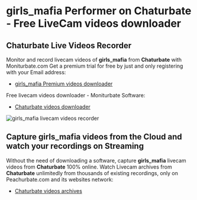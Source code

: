 # girls_mafia Performer on Chaturbate - Free LiveCam videos downloader

## Chaturbate Live Videos Recorder

Monitor and record livecam videos of **girls_mafia** from **Chaturbate** with Moniturbate.com
Get a premium trial for free by just and only registering with your Email address:
* [girls_mafia Premium videos downloader](https://moniturbate.com/request-demo-licence-key.html)

Free livecam videos downloader - Moniturbate Software:
* [Chaturbate videos downloader](https://moniturbate.com/moniturbate-download-software.html)

![girls_mafia livecam videos recorder](https://peachurnet.com/templates/moniturbate-software.png)


## Capture girls_mafia videos from the Cloud and watch your recordings on Streaming

Without the need of downloading a software, capture **girls_mafia** livecam videos from **Chaturbate** 100% online.
Watch Livecam archives from **Chaturbate** unlimitedly from thousands of existing recordings, only on Peachurbate.com and its websites network:
* [Chaturbate videos archives](https://peachurnet.com/)